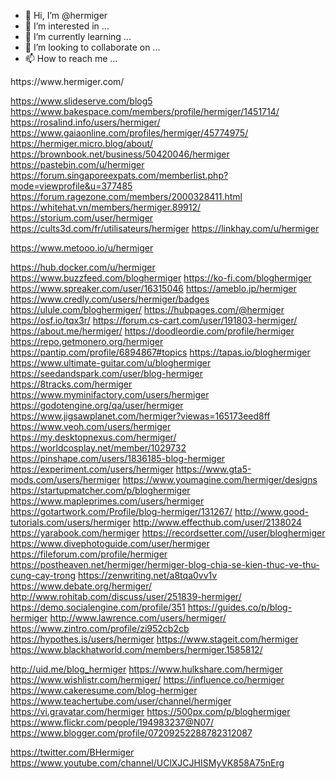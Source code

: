 - 👋 Hi, I’m @hermiger
- 👀 I’m interested in ...
- 🌱 I’m currently learning ...
- 💞️ I’m looking to collaborate on ...
- 📫 How to reach me ...

<!---
hermiger/hermiger is a ✨ special ✨ repository because its `README.md` (this file) appears on your GitHub profile.
You can click the Preview link to take a look at your changes.
---> https://www.hermiger.com/
https://www.slideserve.com/blog5
https://www.bakespace.com/members/profile/hermiger/1451714/
https://rosalind.info/users/hermiger/
https://www.gaiaonline.com/profiles/hermiger/45774975/
https://hermiger.micro.blog/about/
https://brownbook.net/business/50420046/hermiger
https://pastebin.com/u/hermiger
https://forum.singaporeexpats.com/memberlist.php?mode=viewprofile&u=377485
https://forum.ragezone.com/members/2000328411.html
https://whitehat.vn/members/hermiger.89912/
https://storium.com/user/hermiger
https://cults3d.com/fr/utilisateurs/hermiger
https://linkhay.com/u/hermiger

https://www.metooo.io/u/hermiger

https://hub.docker.com/u/hermiger
https://www.buzzfeed.com/bloghermiger
https://ko-fi.com/bloghermiger
https://www.spreaker.com/user/16315046
https://ameblo.jp/hermiger
https://www.credly.com/users/hermiger/badges
https://ulule.com/bloghermiger/
https://hubpages.com/@hermiger
https://osf.io/tqx3r/
https://forum.cs-cart.com/user/191803-hermiger/
https://about.me/hermiger/
https://doodleordie.com/profile/hermiger
https://repo.getmonero.org/hermiger
https://pantip.com/profile/6894867#topics
https://tapas.io/bloghermiger
https://www.ultimate-guitar.com/u/bloghermiger
https://seedandspark.com/user/blog-hermiger
https://8tracks.com/hermiger
https://www.myminifactory.com/users/hermiger
https://godotengine.org/qa/user/hermiger
https://www.jigsawplanet.com/hermiger?viewas=165173eed8ff
https://www.veoh.com/users/hermiger
https://my.desktopnexus.com/hermiger/
https://worldcosplay.net/member/1029732
https://pinshape.com/users/1836185-blog-hermiger
https://experiment.com/users/hermiger
https://www.gta5-mods.com/users/hermiger
https://www.youmagine.com/hermiger/designs
https://startupmatcher.com/p/bloghermiger
https://www.mapleprimes.com/users/hermiger
https://gotartwork.com/Profile/blog-hermiger/131267/
http://www.good-tutorials.com/users/hermiger
http://www.effecthub.com/user/2138024
https://yarabook.com/hermiger
https://recordsetter.com//user/bloghermiger
https://www.divephotoguide.com/user/hermiger
https://fileforum.com/profile/hermiger
https://postheaven.net/hermiger/hermiger-blog-chia-se-kien-thuc-ve-thu-cung-cay-trong
https://zenwriting.net/a8tqa0vv1v
https://www.debate.org/hermiger/
http://www.rohitab.com/discuss/user/251839-hermiger/
https://demo.socialengine.com/profile/351
https://guides.co/p/blog-hermiger
http://www.lawrence.com/users/hermiger/
https://www.zintro.com/profile/zi952cb2cb
https://hypothes.is/users/hermiger
https://www.stageit.com/hermiger
https://www.blackhatworld.com/members/hermiger.1585812/

http://uid.me/blog_hermiger
https://www.hulkshare.com/hermiger
https://www.wishlistr.com/hermiger/
https://influence.co/hermiger
https://www.cakeresume.com/blog-hermiger
https://www.teachertube.com/user/channel/hermiger
https://vi.gravatar.com/hermiger
https://500px.com/p/bloghermiger
https://www.flickr.com/people/194983237@N07/
https://www.blogger.com/profile/07209252288782312087

https://twitter.com/BHermiger
https://www.youtube.com/channel/UClXJCJHISMyVK858A75nErg
